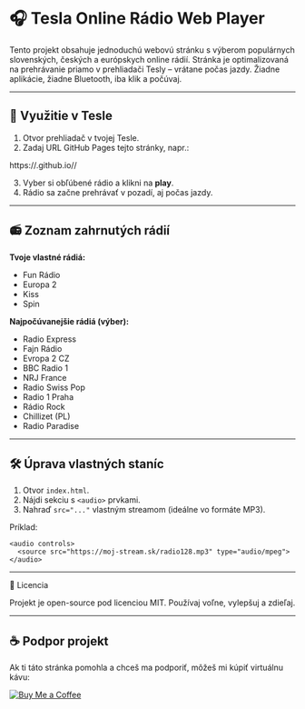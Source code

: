 # 🎧 Tesla Online Rádio Web Player

Tento projekt obsahuje jednoduchú webovú stránku s výberom populárnych slovenských, českých a európskych online rádií. Stránka je optimalizovaná na prehrávanie priamo v prehliadači Tesly – vrátane počas jazdy. Žiadne aplikácie, žiadne Bluetooth, iba klik a počúvaj.

---

## 🚗 Využitie v Tesle

1. Otvor prehliadač v tvojej Tesle.
2. Zadaj URL GitHub Pages tejto stránky, napr.:

https://<tvoje-uzivatelske-meno>.github.io/<nazov-repozitara>/

3. Vyber si obľúbené rádio a klikni na **play**.
4. Rádio sa začne prehrávať v pozadí, aj počas jazdy.

---

## 📻 Zoznam zahrnutých rádií

**Tvoje vlastné rádiá:**
- Fun Rádio
- Europa 2
- Kiss
- Spin

**Najpočúvanejšie rádiá (výber):**
- Radio Express
- Fajn Rádio
- Evropa 2 CZ
- BBC Radio 1
- NRJ France
- Radio Swiss Pop
- Radio 1 Praha
- Rádio Rock
- Chillizet (PL)
- Radio Paradise

---

## 🛠️ Úprava vlastných staníc

1. Otvor `index.html`.
2. Nájdi sekciu s `<audio>` prvkami.
3. Nahraď `src="..."` vlastným streamom (ideálne vo formáte MP3).

Príklad:
```
<audio controls>
  <source src="https://moj-stream.sk/radio128.mp3" type="audio/mpeg">
</audio>
```


---

📄 Licencia

Projekt je open-source pod licenciou MIT. Používaj voľne, vylepšuj a zdieľaj.

---

## ☕ Podpor projekt

Ak ti táto stránka pomohla a chceš ma podporiť, môžeš mi kúpiť virtuálnu kávu:

[![Buy Me a Coffee](https://img.shields.io/badge/Buy%20me%20a%20coffee-%E2%98%95-orange?style=for-the-badge)](https://skusimto.org/donate)


